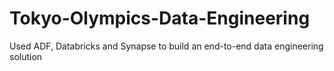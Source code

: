 # Tokyo-Olympics-Data-Engineering
Used ADF, Databricks and Synapse to build an end-to-end data engineering solution
